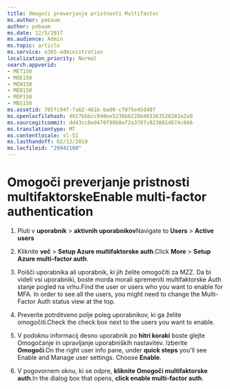 ```yaml
---
title: Omogoči preverjanje pristnosti Multifactor
ms.author: pebaum
author: pebaum
ms.date: 12/5/2017
ms.audience: Admin
ms.topic: article
ms.service: o365-administration
localization_priority: Normal
search.appverid:
- MET150
- MOE150
- MEW150
- MED150
- MOP150
- MBS150
ms.assetid: 785fc94f-fa62-461b-ba00-cf875e45d48f
ms.openlocfilehash: 4927bbbcc940ee5236b6228b403363526201e2a9
ms.sourcegitcommit: dd43cc0a9470f98b8ef2a3787c823801d674c666
ms.translationtype: MT
ms.contentlocale: sl-SI
ms.lasthandoff: 02/12/2019
ms.locfileid: "29942100"
---
```

# <a name="enable-multi-factor-authentication"></a><span data-ttu-id="36b91-102">Omogoči preverjanje pristnosti multifaktorske</span><span class="sxs-lookup"><span data-stu-id="36b91-102">Enable multi-factor authentication</span></span>

1. <span data-ttu-id="36b91-103">Pluti v **uporabnik** \> **aktivnih uporabnikov**</span><span class="sxs-lookup"><span data-stu-id="36b91-103">Navigate to **Users** \> **Active users**</span></span>
    
2. <span data-ttu-id="36b91-104">Kliknite **več** \> **Setup Azure multifaktorske auth**.</span><span class="sxs-lookup"><span data-stu-id="36b91-104">Click **More** \> **Setup Azure multi-factor auth**.</span></span> 
    
3. <span data-ttu-id="36b91-p101">Poišči uporabnika ali uporabnik, ki jih želite omogočiti za MZZ. Da bi videli vsi uporabniki, boste morda morali spremeniti multifaktorske Auth stanje pogled na vrhu.</span><span class="sxs-lookup"><span data-stu-id="36b91-p101">Find the user or users who you want to enable for MFA. In order to see all the users, you might need to change the Multi-Factor Auth status view at the top.</span></span>
    
4. <span data-ttu-id="36b91-107">Preverite potrditveno polje poleg uporabnikov, ki ga želite omogočiti.</span><span class="sxs-lookup"><span data-stu-id="36b91-107">Check the check box next to the users you want to enable.</span></span>
    
5.  <span data-ttu-id="36b91-p102">V podoknu informacij desno uporabnik po **hitri koraki** boste glejte Omogočanje in upravljanje uporabniških nastavitev. Izberite **Omogoči**.</span><span class="sxs-lookup"><span data-stu-id="36b91-p102">On the right user info pane, under **quick steps** you'll see Enable and Manage user settings. Choose **Enable**.</span></span> 
    
6. <span data-ttu-id="36b91-110">V pogovornem oknu, ki se odpre, **kliknite Omogoči multifaktorske auth**.</span><span class="sxs-lookup"><span data-stu-id="36b91-110">In the dialog box that opens, **click enable multi-factor auth**.</span></span> 
    

